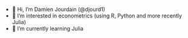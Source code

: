 - 👋 Hi, I’m Damien Jourdain (@djourd1)
- 👀 I’m interested in econometrics (using R, Python and more recently Julia)
- 🌱 I’m currently learning Julia

<!---
djourd1/djourd1 is a ✨ special ✨ repository because its `README.md` (this file) appears on your GitHub profile.
You can click the Preview link to take a look at your changes.
--->
